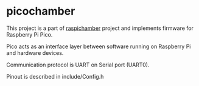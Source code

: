 # picochamber
This project is a part of [raspichamber](https://github.com/cherserver/raspichamber) project and implements firmware for Raspberry Pi Pico.

Pico acts as an interface layer between software running on Raspberry Pi and hardware devices.

Communication protocol is UART on Serial port (UART0).

Pinout is described in include/Config.h